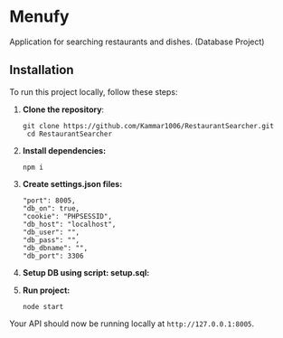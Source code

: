 # Menufy
Application for searching restaurants and dishes. (Database Project)

## Installation
To run this project locally, follow these steps:

1. **Clone the repository**:
    ```
    git clone https://github.com/Kammar1006/RestaurantSearcher.git
     cd RestaurantSearcher
    ```
2. **Install dependencies:**
    ```
    npm i
    ```
3. **Create settings.json files:**
    ```
    "port": 8005,
    "db_on": true,
    "cookie": "PHPSESSID",
    "db_host": "localhost",
    "db_user": "",
    "db_pass": "",
    "db_dbname": "",
    "db_port": 3306
    ```
4. **Setup DB using script: setup.sql:**

5. **Run project:**
    ```
    node start
    ```

Your API should now be running locally at ```http://127.0.0.1:8005```.